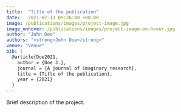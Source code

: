 ```yaml
---
title:  "Title of the publication"
date:   2021-07-13 09:26:00 +00:00
image: /publications/images/project-image.jpg
image_onhover: /publications/images/project-image-on-hover.jpg
author: "John Doe"
authors: "<strong>John Doe</strong>"
venue: "Venue"
bib: |
  @article{Doe2021,
    author = {Doe J.},
    journal = {A journal of imaginary research},
    title = {Title of the publication},
    year = {2021}
  }
---
```

Brief description of the project.
